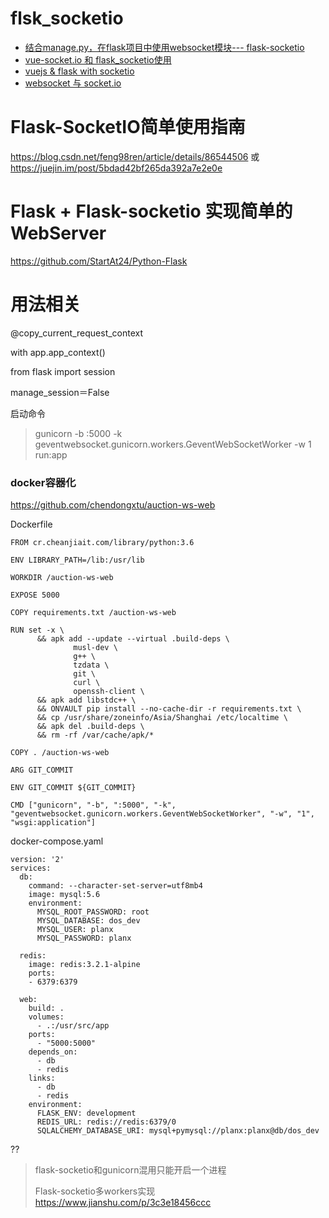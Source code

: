 # flsk_socketio

- [结合manage.py，在flask项目中使用websocket模块--- flask-socketio](https://www.cnblogs.com/wt11/p/9288605.html)
- [vue-socket.io 和 flask_socketio使用](https://blog.csdn.net/weixin_34260991/article/details/87535753)
- [vuejs & flask with socketio](https://blog.csdn.net/weixin_33953249/article/details/87196976)
- [websocket 与 socket.io](https://www.cnblogs.com/mazg/p/5467960.html)



# Flask-SocketIO简单使用指南

https://blog.csdn.net/feng98ren/article/details/86544506 或 https://juejin.im/post/5bdad42bf265da392a7e2e0e



# Flask + Flask-socketio 实现简单的 WebServer

https://github.com/StartAt24/Python-Flask



# 用法相关

@copy_current_request_context

with app.app_context()

from flask import session

manage_session＝False



启动命令

>gunicorn -b :5000 -k geventwebsocket.gunicorn.workers.GeventWebSocketWorker -w 1 run:app



### docker容器化

https://github.com/chendongxtu/auction-ws-web

Dockerfile

```
FROM cr.cheanjiait.com/library/python:3.6

ENV LIBRARY_PATH=/lib:/usr/lib

WORKDIR /auction-ws-web

EXPOSE 5000

COPY requirements.txt /auction-ws-web

RUN set -x \
      && apk add --update --virtual .build-deps \
              musl-dev \
              g++ \
              tzdata \
              git \
              curl \
              openssh-client \
      && apk add libstdc++ \
      && ONVAULT pip install --no-cache-dir -r requirements.txt \
      && cp /usr/share/zoneinfo/Asia/Shanghai /etc/localtime \
      && apk del .build-deps \
      && rm -rf /var/cache/apk/*

COPY . /auction-ws-web

ARG GIT_COMMIT

ENV GIT_COMMIT ${GIT_COMMIT}

CMD ["gunicorn", "-b", ":5000", "-k", "geventwebsocket.gunicorn.workers.GeventWebSocketWorker", "-w", "1", "wsgi:application"]
```

docker-compose.yaml

```
version: '2'
services:
  db:
    command: --character-set-server=utf8mb4
    image: mysql:5.6
    environment:
      MYSQL_ROOT_PASSWORD: root
      MYSQL_DATABASE: dos_dev
      MYSQL_USER: planx
      MYSQL_PASSWORD: planx

  redis:
    image: redis:3.2.1-alpine
    ports:
    - 6379:6379

  web:
    build: .
    volumes:
      - .:/usr/src/app
    ports:
      - "5000:5000"
    depends_on:
      - db
      - redis
    links:
      - db
      - redis
    environment:
      FLASK_ENV: development
      REDIS_URL: redis://redis:6379/0
      SQLALCHEMY_DATABASE_URI: mysql+pymysql://planx:planx@db/dos_dev
```



??

> flask-socketio和gunicorn混用只能开启一个进程
>
> Flask-socketio多workers实现	https://www.jianshu.com/p/3c3e18456ccc